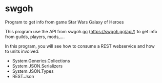 # swgoh
Program to get info from game Star Wars Galaxy of Heroes

This program use the API from swgoh.gg (https://swgoh.gg/api/) to get info from guilds, players, mods,....

In this program, you will see how to consume a REST webservice and how to units involved:
  - System.Generics.Collections 
  - System.JSON.Serializers 
  - System.JSON.Types
  - REST.Json
